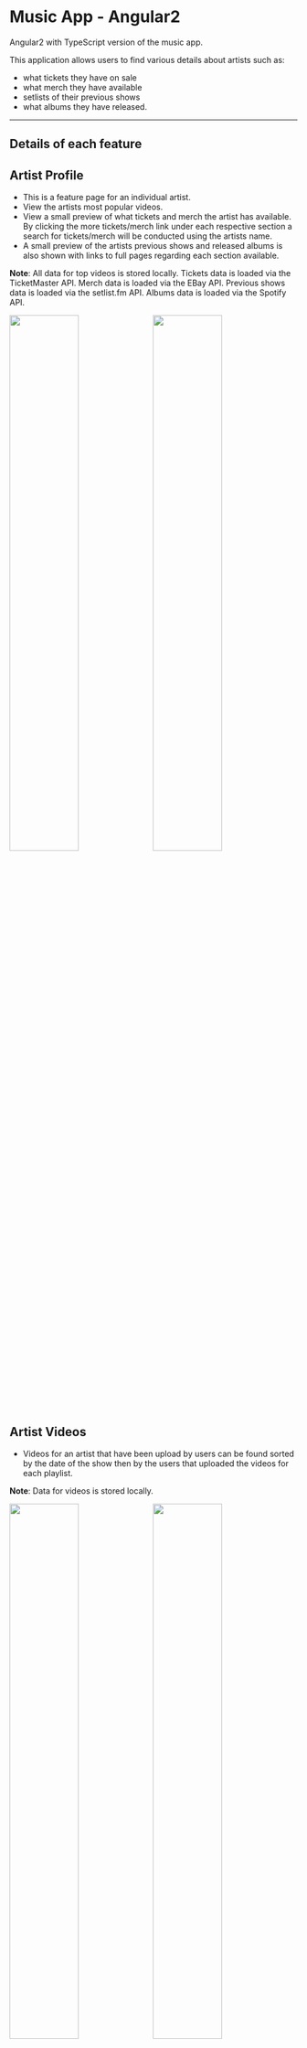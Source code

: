 Music App - Angular2
===================

Angular2 with TypeScript version of the music app.

This application allows users to find various details about artists such as:

 - what tickets they have on sale
 - what merch they have available
 - setlists of their previous shows
 - what albums they have released.

----------

Details of each feature
---
Artist Profile
-
- This is a feature page for an individual artist.
- View the artists most popular videos.
- View a small preview of what tickets and merch the artist has available. By clicking the more tickets/merch link under each respective section a search for tickets/merch will be conducted using the artists name.
- A small preview of the artists previous shows and released albums is also shown with links to full pages regarding each section available.

**Note**: All data for top videos is stored locally. Tickets data is loaded via the TicketMaster API. Merch data is loaded via the EBay API. Previous shows data is loaded via the setlist.fm API.
Albums data is loaded via the Spotify API.

<img src="screenshots/artist/artistProfile1.jpg" width="49%" />
<img src="screenshots/artist/artistProfile2.jpg" width="49%" />

Artist Videos
-
- Videos for an artist that have been upload by users can be found sorted by the date of the show then by the users that uploaded the videos for each playlist.

**Note**: Data for videos is stored locally.

<img src="screenshots/artist/artistVideosCollapsed.jpg" width="49%" />
<img src="screenshots/artist/artistVideosExpanded.jpg" width="49%" />

Artist Previous Shows
-
- View a list of all the shows that an artist has previously performed.
- The setlist for each show can be viewed by clicking the setlist field in the table.

**Note**: All data for previous shows and setlists is loaded via the setlist.fm API.

<img src="screenshots/artist/artistShows.jpg" width="49%" />
<img src="screenshots/artist/artistShowsSetlist.jpg" width="49%" />

Artist Albums
-
- View a list of all the albums that an artist has released, complete with album covers, release years and album tracks.

**Note**: All data for albums is loaded via the Spotify API.

<img src="screenshots/artist/artistAlbums.jpg" width="49%" />

Video Player
-
- View a selected video.
- View the videos in the same playlist and the setlist of the show in the right sidebar.
- View videos, tickets, merch, previous shows and albums by clicking the respective tabs.

**Note**: All data for videos is stored locally. Tickets data is loaded via the TicketMaster API. Merch data is loaded via the EBay API. Previous shows data is loaded via the setlist.fm API.
Albums data is loaded via the Spotify API.

<img src="screenshots/videoPlayer/video1.jpg" width="49%" />
<img src="screenshots/videoPlayer/video1Setlist.jpg" width="49%" />
<img src="screenshots/videoPlayer/video2VideosTab.jpg" width="49%" />
<img src="screenshots/videoPlayer/video2TicketsTab.jpg" width="49%" />
<img src="screenshots/videoPlayer/video2MerchTab.jpg" width="49%" />
<img src="screenshots/videoPlayer/video2AlbumsTab.jpg" width="49%" />
<img src="screenshots/videoPlayer/video2PreviousShowsTab.jpg" width="49%" />
<img src="screenshots/videoPlayer/video2PreviousShowsTabSetlist.jpg" width="49%" />

Browse
-
- Browse for artists by selecting a genre from the grid and find artists associated with that genre.

**Note**: Data for the genre and artist tiles are stored locally.

<img src="screenshots/browse/browseNavigation.jpg" width="49%" />
<img src="screenshots/browse/browseGenre.jpg" width="49%" />

Tickets
-
- Find tickets from the most popular artists currently on tour on the home tickets screen.
- Search for tickets of a particular genre by clicking one of the genre buttons or enter an artists name into the search bar to find tickets for a specific artist.
- Tickets for an artist can be viewed as a list or on a map provided via Google Maps.

**Note**: Data for the top tickets is stored locally and all other ticket data is loaded from the TicketMaster API.

<img src="screenshots/tickets/topTickets.jpg" width="49%" />
<img src="screenshots/tickets/genreTickets.jpg" width="49%" />
<img src="screenshots/tickets/artistTicketsList.jpg" width="49%" />
<img src="screenshots/tickets/artistTicketsMap.jpg" width="49%" />

Merch
-
- Find artist merch by searching from the available product categories.
- Search for a specific artists merch via the search bar.
- Filter all results by best match, price ascending and price descending.
- Filter the Apparel page by Mens and Womens.
- Filter the Music page by CDs and Vinyl.

**Note**: All data for merch is loaded via the EBay API.

<img src="screenshots/merch/merchCategory.jpg" width="49%" />
<img src="screenshots/merch/merchProduct.jpg" width="49%" />

Search
-
- Search for artists using the search bar located on the left sidebar to find artists with the desired name.

**Note**: All data for searching is loaded via the Spotify API.

<img src="screenshots/search/search.jpg" width="49%" />

User Profile
-
- This is a feature page for an individual user.
- View the videos that the user has uploaded, what artists they follow and what videos they have favourited.

**Note**: All data for videos, following and favourites is stored locally.

<img src="screenshots/user/profile/profileVideos.jpg" width="49%" />
<img src="screenshots/user/profile/profileVideosExpanded.jpg" width="49%" />
<img src="screenshots/user/profile/profileFollowing.jpg" width="49%" />
<img width="49%" />
<img src="screenshots/user/profile/profileFavourites.jpg" width="49%" />
<img src="screenshots/user/profile/profileFavouritesExpanded.jpg" width="49%" />

Following
-
- View a list of the artists that you are currently following.

**Note**: All data for following is stored locally.

<img src="screenshots/user/following/following.jpg" width="49%" />

Upload
-
- Users can upload videos that they have captured from an artists show.
- To upload a video the user must:
  1. Select a file from their file system.
  2. Enter an artists name into the relevant text field.
  3. Enter the year that the show took place.
  4. Select the particular show from which their video was recorded from the shows drop down list.
  5. Select the songs that the artist played in the video from the songs drop down list.
  6. Press the upload button to review the details for the upload and click the terms and conditions check box to upload the video.
- Once the artist name and show year have been entered an api call is made to get the list of shows, then once a show is selected, another api call is made to get the songs played during that show.
- On the My Uploads tab a user can view the videos that they have previously uploaded and select to delete the video.

**Note**: All data for by My Uploads is stored locally. The delete video and cue points arent currently functional and are only for show. Data for uploading a video is loaded from the setlist.fm API.

<img src="screenshots/user/upload/upload.jpg" width="49%" />
<img src="screenshots/user/upload/uploadComplete.jpg" width="49%" />
<img src="screenshots/user/upload/uploadConfirm.jpg" width="49%" />
<img src="screenshots/user/upload/uploadingVideo.jpg" width="49%" />
<img src="screenshots/user/upload/myUploads.jpg" width="49%" />
<img src="screenshots/user/upload/myUploadsExpanded.jpg" width="49%" />
<img src="screenshots/user/upload/myUploadsEdit.jpg" width="49%" />

Settings
-
- Users can change their profile and banner pictures, email address and date of birth.
- The user can also change their password and toggle various settings regarding privacy and email notifications.

**Note**: The Login/Logout and Signup features arent currently functional and are only for show.

<img src="screenshots/user/settings/editProfile.jpg" width="49%" />
<img src="screenshots/user/settings/changePassword.jpg" width="49%" />
<img src="screenshots/user/settings/privacy.jpg" width="49%" />
<img src="screenshots/user/settings/emailNotifications.jpg" width="49%" />

---

Additional Details
-
- Webpack is used as the build system.
- Testing for this application was conducted using Protractor, Jasmine and Karma.

---

**Note**: All api keys have been removed from the project.


